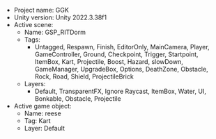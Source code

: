 <!-- UNITY CODE ASSIST INSTRUCTIONS START -->
- Project name: GGK
- Unity version: Unity 2022.3.38f1
- Active scene:
  - Name: GSP_RITDorm
  - Tags:
    - Untagged, Respawn, Finish, EditorOnly, MainCamera, Player, GameController, Ground, Checkpoint, Trigger, Startpoint, ItemBox, Kart, Projectile, Boost, Hazard, slowDown, GameManager, UpgradeBox, Options, DeathZone, Obstacle, Rock, Road, Shield, ProjectileBrick
  - Layers:
    - Default, TransparentFX, Ignore Raycast, ItemBox, Water, UI, Bonkable, Obstacle, Projectile
- Active game object:
  - Name: reese
  - Tag: Kart
  - Layer: Default
<!-- UNITY CODE ASSIST INSTRUCTIONS END -->